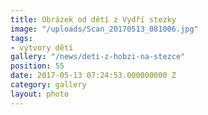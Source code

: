 ```yaml
---
title: Obrázek od dětí z Vydří stezky
image: "/uploads/Scan_20170513_081006.jpg"
tags:
- výtvory dětí
gallery: "/news/deti-z-hobzi-na-stezce"
position: 55
date: 2017-05-13 07:24:53.000000000 Z
category: gallery
layout: photo
---
```

